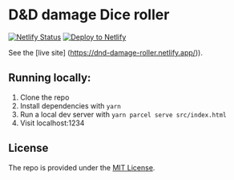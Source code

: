 # D&D damage Dice roller

[![Netlify Status](https://api.netlify.com/api/v1/badges/db9e4ad6-8eb5-4e23-89a4-bee8f3485bbf/deploy-status)](https://app.netlify.com/sites/dnd-damage-roller/deploys) [![Deploy to Netlify](https://www.netlify.com/img/deploy/button.svg)](https://app.netlify.com/start/deploy?repository=https://github.com/JoelQ/dungeons-and-dragons-damage-calculator)

See the [live site] (https://dnd-damage-roller.netlify.app/)).

## Running locally:

1. Clone the repo
2. Install dependencies with `yarn`
3. Run a local dev server with `yarn parcel serve src/index.html`
4. Visit localhost:1234

## License

The repo is provided under the [MIT License](LICENSE).

